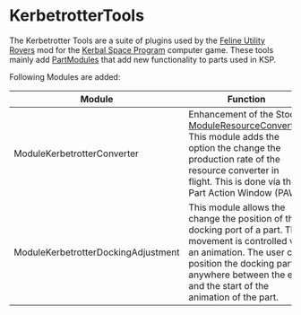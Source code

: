 # KerbetrotterTools

The Kerbetrotter Tools are a suite of plugins used by the [Feline Utility Rovers](https://github.com/Nils277/FelineUtilityRovers) mod for the [Kerbal Space Program](https://www.kerbalspaceprogram.com) computer game.
These tools mainly add [PartModules](https://wiki.kerbalspaceprogram.com/wiki/CFG_File_Documentation#MODULES) that add new functionality to parts used in KSP.

Following Modules are added:

| Module | Function |
| ----------- | ----------- |
| ModuleKerbetrotterConverter | Enhancement of the Stock [ModuleResourceConverter](https://www.kerbalspaceprogram.com/api/class_module_resource_converter.html). This module adds the option the change the production rate of the resource converter in flight. This is done vía the Part Action Window (PAW).
| ModuleKerbetrotterDockingAdjustment | This module allows the change the position of the docking port of a part. The movement is controlled via an animation. The user can position the docking part anywhere between the end and the start of the animation of the part. | 
